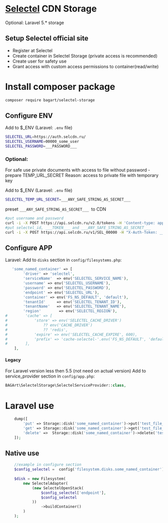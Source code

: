# [Selectel](https://selectel.com/) CDN Storage 

Optional: Laravel 5.* storage

## Setup Selectel official site
- Register at Selectel
- Create container in Selectel Storage (private access is recommended)
- Create user for safety use
- Grant access with custom access permissions to container(read/write)


# Install composer package
```bash
composer require bagart/selectel-storage
```

## Configure ENV
Add to $_ENV (Laravel: `.env` file)
```sh
SELECTEL_URL=https://auth.selcdn.ru/
SELECTEL_USERNAME=00000_some_user
SELECTEL_PASSWORD=___PASSWORD___
```

### Optional:
For safe use private documents with access to file without password - prepare TEMP_URL_SECRET
Reason: access to private file with temporary key

Add to $_ENV (Laravel: `.env` file)
```sh
SELECTEL_TEMP_URL_SECRET=___ANY_SAFE_STRING_AS_SECRET___
```

preset `___ANY_SAFE_STRING_AS_SECRET___ `to CDN
```bash 
#put username and password
curl -i -X POST https://api.selcdn.ru/v2.0/tokens -H 'Content-type: application/json' -d '{"auth": {"passwordCredentials": {"username": "00000_some_user", "password": "___PASSWORD___"}}}'
#put selectel_id, ___TOKEN___ and ___ANY_SAFE_STRING_AS_SECRET___
curl -i -X POST https://api.selcdn.ru/v1/SEL_00000 -H "X-Auth-Token: ___TOKEN___" -H "X-Account-Meta-Temp-URL-Key: ___ANY_SAFE_STRING_AS_SECRET___"
```

## Configure APP
Laravel: Add to `disks` section in `config/filesystems.php`:

```php
   'some_named_container' => [
        'driver' => 'selectel',
        'serviceName'  => env('SELECTEL_SERVICE_NAME'),
        'username' => env('SELECTEL_USERNAME'),
        'password' => env('SELECTEL_PASSWORD'),
        'endpoint' => env('SELECTEL_URL'),
        'container' => env('FS_NS_DEFAULT', 'default'),
        'tenantId'     => env('SELECTEL_TENANT_ID'),
        'tenantName'   => env('SELECTEL_TENANT_NAME'),
        'region'        => env('SELECTEL_REGION'),
#        'cache' => [
#            'store' => env('SELECTEL_CACHE_DRIVER')
#                ?? env('CACHE_DRIVER')
#                ?? 'redis',
#            'expire' => env('SELECTEL_CACHE_EXPIRE', 600),
#            'prefix' => 'cache-selectel-'.env('FS_NS_DEFAULT', 'default'),
#        ],
    ],
```

#### Legacy
For Laravel version less then 5.5 (not need on actual version)
Add to service_provider section in `config/app.php`:
```php
BAGArt\SelectelStorage\SelectelServiceProvider::class,
```

# Laravel use
```php
    dump([
        'put' => Storage::disk('some_named_container')->put('test_file_name', 'some test content'),
        'get' => Storage::disk('some_named_container')->get('test_file_name'),
        'delete' =>  Storage::disk('some_named_container')->delete('test_file_name'),
    ]);
```

## Native use
```php
    //example in configure section
    $config_selectel =  config('filesystem.disks.some_named_container');
    
    $disk = new Filesystem(
        new SelectelAdapter(
            (new SelectelOpenStack(
                $config_selectel['endpoint'],
                $config_selectel
            ))
                ->buildContainer()
        )
    );
```
